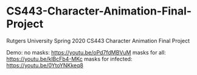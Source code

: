 # CS443-Character-Animation-Final-Project
Rutgers University Spring 2020 CS443 Character Animation Final Project

Demo:
no masks: https://youtu.be/oPd7fdMBVuM
masks for all: https://youtu.be/klBcFb4-MKc
masks for infected: https://youtu.be/0YtoYNKkeq8
